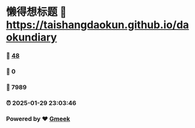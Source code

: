 # 懒得想标题 :link: https://taishangdaokun.github.io/daokundiary 
### :page_facing_up: [48](https://taishangdaokun.github.io/daokundiary/tag.html) 
### :speech_balloon: 0 
### :hibiscus: 7989 
### :alarm_clock: 2025-01-29 23:03:46 
### Powered by :heart: [Gmeek](https://github.com/Meekdai/Gmeek)
